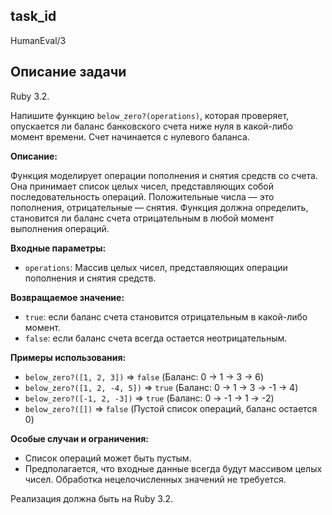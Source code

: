 ## task_id
HumanEval/3

## Описание задачи
Ruby 3.2.

Напишите функцию `below_zero?(operations)`, которая проверяет, опускается ли баланс банковского счета ниже нуля в какой-либо момент времени.  Счет начинается с нулевого баланса.

**Описание:**

Функция моделирует операции пополнения и снятия средств со счета. Она принимает список целых чисел, представляющих собой последовательность операций. Положительные числа — это пополнения, отрицательные — снятия. Функция должна определить, становится ли баланс счета отрицательным в любой момент выполнения операций.

**Входные параметры:**

* `operations`: Массив целых чисел, представляющих операции пополнения и снятия средств.

**Возвращаемое значение:**

* `true`: если баланс счета становится отрицательным в какой-либо момент.
* `false`: если баланс счета всегда остается неотрицательным.


**Примеры использования:**

* `below_zero?([1, 2, 3])`  => `false` (Баланс: 0 -> 1 -> 3 -> 6)
* `below_zero?([1, 2, -4, 5])` => `true` (Баланс: 0 -> 1 -> 3 -> -1 -> 4)
* `below_zero?([-1, 2, -3])` => `true` (Баланс: 0 -> -1 -> 1 -> -2)
* `below_zero?([])` => `false` (Пустой список операций, баланс остается 0)


**Особые случаи и ограничения:**

* Список операций может быть пустым.
* Предполагается, что входные данные всегда будут массивом целых чисел.  Обработка нецелочисленных значений не требуется.


Реализация должна быть на Ruby 3.2.


